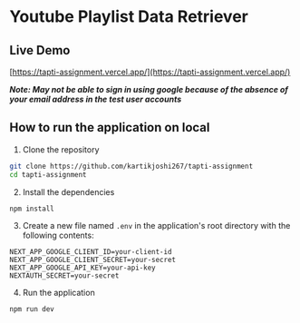 # Youtube Playlist Data Retriever

## Live Demo

[https://tapti-assignment.vercel.app/](https://tapti-assignment.vercel.app/)

___Note: May not be able to sign in using google because of the absence of your email address in the test user accounts___

## How to run the application on local

1. Clone the repository

```bash
git clone https://github.com/kartikjoshi267/tapti-assignment
cd tapti-assignment
```

2. Install the dependencies

```bash
npm install
```

3. Create a new file named `.env` in the application's root directory with the following contents:

```
NEXT_APP_GOOGLE_CLIENT_ID=your-client-id
NEXT_APP_GOOGLE_CLIENT_SECRET=your-secret
NEXT_APP_GOOGLE_API_KEY=your-api-key
NEXTAUTH_SECRET=your-secret
```


4. Run the application

```bash
npm run dev
```

